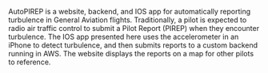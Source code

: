 AutoPIREP is a website, backend, and IOS app for automatically reporting turbulence in General Aviation flights. Traditionally, a pilot is expected to radio air traffic control to submit a Pilot Report (PIREP) when they encounter turbulence. The IOS app presented here uses the accelerometer in an iPhone to detect turbulence, and then submits reports to a custom backend running in AWS. The website displays the reports on a map for other pilots to reference.  
